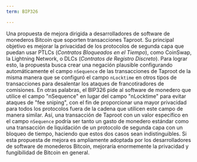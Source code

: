 ```yaml
---
term: BIP326

---
```

Una propuesta de mejora dirigida a desarrolladores de software de monederos Bitcoin que soporten transacciones Taproot. Su principal objetivo es mejorar la privacidad de los protocolos de segunda capa que puedan usar PTLCs (*Contratos Bloqueados en el Tiempo*), como CoinSwap, la Lightning Network, o DLCs (*Contratos de Registro Discreto*). Para lograr esto, la propuesta busca crear una negación plausible configurando automáticamente el campo `nSequence` de las transacciones de Taproot de la misma manera que se configuró el campo `nLocktime` en otros tipos de transacciones para desalentar los ataques de francotiradores de comisiones. En otras palabras, el BIP326 pide al software de monedero que utilice el campo "nSequence" en lugar del campo "nLocktime" para evitar ataques de "fee sniping", con el fin de proporcionar una mayor privacidad para todos los protocolos fuera de la cadena que utilicen este campo de manera similar. Así, una transacción de Taproot con un valor específico en el campo `nSequence` podría ser tanto un gasto de monedero estándar como una transacción de liquidación de un protocolo de segunda capa con un bloqueo de tiempo, haciendo que estos dos casos sean indistinguibles. Si esta propuesta de mejora es ampliamente adoptada por los desarrolladores de software de monederos Bitcoin, mejoraría enormemente la privacidad y fungibilidad de Bitcoin en general.